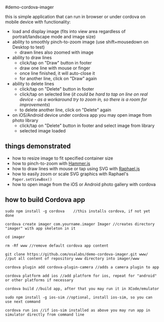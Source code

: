 #demo-cordova-imager

this is simple application that can run in browser or under cordova on mobile device with functionality:
- load and display image (fits into view area regardless of portrait/landscape mode and image size)
- ability to smoothly pinch-to-zoom image (use shift+mousedown on Desktop to test)
  - drawn lines also zoomed with image
- ability to draw lines
  - click/tap on "Draw" button in footer
  - draw one line with mouse or finger
  - once line finished, it will auto-close it
  - for another line, click on "Draw" again
- ability to delete lines
  - click/tap on "Delete" button in footer
  - click/tap on selected line (_it could be hard to tap on line on real device - as a workaround try to zoom in, so there is a room for improvements_)
  - to delete another line, click on "Delete" again
- on iOS/Android device under cordova app you may open image from photo library
  - click/tap on "Delete" button in footer and select image from library
  - selected image loaded

## things demonstrated

- how to resize image to fit specified container size
- how to pinch-to-zoom with [Hammer.js](http://hammerjs.github.io/)
- how to draw lines with mouse or tap using SVG with [Raphael.js](http://raphaeljs.com/)
- how to easily zoom or scale SVG graphics with Raphael's `Paper.setViewBox()`
- how to open image from the iOS or Android photo gallery with cordova


## how to build Cordova app

```
sudo npm install -g cordova    //this installs cordova, if not yet done

cordova create imager com.yourname.imager Imager //creates directory "imager" with app skeleton in it

cd imager

rm -Rf www //remove default cordova app content

git clone https://github.com/osalabs/demo-cordova-imager.git www/ //put all content of repository www directory into imager/www

cordova plugin add cordova-plugin-camera //adds a camera plugin to app

cordova platform add ios //add platform for ios, repeat for "android" or other platforms if necessary

cordova build //build app, after that you may run it in XCode/emulator

sudo npm install -g ios-sim //optional, install ios-sim, so you can use next command

cordova run ios //if ios-sim installed as above you may run app in simulator directly from command line
```
